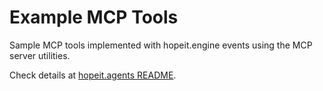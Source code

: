 # Example MCP Tools

Sample MCP tools implemented with hopeit.engine events using the MCP server utilities.

Check details at [hopeit.agents README](../../../README.md).
